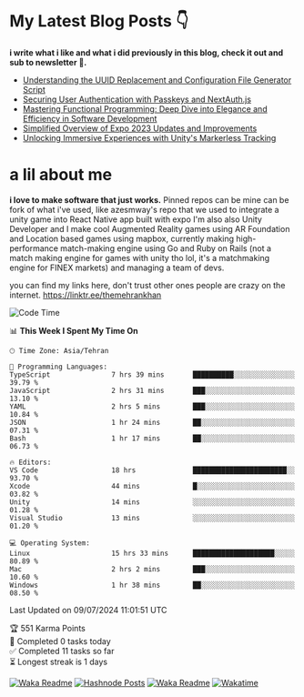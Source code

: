 # My Latest Blog Posts 👇
**i write what i like and what i did previously in this blog, check it out and sub to newsletter 🫡.**

<!-- HASHNODE_BLOG:START -->
- [Understanding the UUID Replacement and Configuration File Generator Script](https://themehrankhan.hashnode.dev/understanding-the-uuid-replacement-and-configuration-file-generator-script)
- [Securing User Authentication with Passkeys and NextAuth.js](https://themehrankhan.hashnode.dev/securing-user-authentication-with-passkeys-and-nextauthjs)
- [Mastering Functional Programming: Deep Dive into Elegance and Efficiency in Software Development](https://themehrankhan.hashnode.dev/mastering-functional-programming-deep-dive-into-elegance-and-efficiency-in-software-development)
- [Simplified Overview of Expo 2023 Updates and Improvements](https://themehrankhan.hashnode.dev/expo-2023-updates-and-features-summary)
- [Unlocking Immersive Experiences with Unity's Markerless Tracking](https://themehrankhan.hashnode.dev/unlocking-immersive-experiences-with-unitys-markerless-tracking)

<!-- HASHNODE_BLOG:END -->

# a lil about me
**i love to make  software that just works.**
Pinned repos can be mine can be fork of what i've used, like azesmway's repo that we used to integrate a unity game into React Native app built with expo I'm also also Unity Developer and I make cool Augmented Reality games using AR Foundation and Location based games using mapbox, currently making high-performance match-making engine using Go and Ruby on Rails (not a match making engine for games with unity tho lol, it's a matchmaking engine for FINEX markets) and managing a team of devs.

you can find my links here, don't trust other ones people are crazy on the internet.
https://linktr.ee/themehrankhan

<!--START_SECTION:waka-->
![Code Time](http://img.shields.io/badge/Code%20Time-494%20hrs%2031%20mins-blue)

📊 **This Week I Spent My Time On** 

```text
🕑︎ Time Zone: Asia/Tehran

💬 Programming Languages: 
TypeScript               7 hrs 39 mins       ██████████░░░░░░░░░░░░░░░   39.79 % 
JavaScript               2 hrs 31 mins       ███░░░░░░░░░░░░░░░░░░░░░░   13.10 % 
YAML                     2 hrs 5 mins        ███░░░░░░░░░░░░░░░░░░░░░░   10.84 % 
JSON                     1 hr 24 mins        ██░░░░░░░░░░░░░░░░░░░░░░░   07.31 % 
Bash                     1 hr 17 mins        ██░░░░░░░░░░░░░░░░░░░░░░░   06.73 % 

🔥 Editors: 
VS Code                  18 hrs              ███████████████████████░░   93.70 % 
Xcode                    44 mins             █░░░░░░░░░░░░░░░░░░░░░░░░   03.82 % 
Unity                    14 mins             ░░░░░░░░░░░░░░░░░░░░░░░░░   01.28 % 
Visual Studio            13 mins             ░░░░░░░░░░░░░░░░░░░░░░░░░   01.20 % 

💻 Operating System: 
Linux                    15 hrs 33 mins      ████████████████████░░░░░   80.89 % 
Mac                      2 hrs 2 mins        ███░░░░░░░░░░░░░░░░░░░░░░   10.60 % 
Windows                  1 hr 38 mins        ██░░░░░░░░░░░░░░░░░░░░░░░   08.50 % 
```


 Last Updated on 09/07/2024 11:01:51 UTC
<!--END_SECTION:waka-->

<!-- TODO-IST:START -->
🏆  551 Karma Points           
🌸  Completed 0 tasks today           
✅  Completed 11 tasks so far           
⏳  Longest streak is 1 days
<!-- TODO-IST:END -->

[![Waka Readme](https://github.com/TheMehranKhan/themehrankhan/actions/workflows/main.yml/badge.svg)](https://github.com/TheMehranKhan/themehrankhan/actions/workflows/main.yml)
[![Hashnode Posts](https://github.com/TheMehranKhan/themehrankhan/actions/workflows/hashnode.yml/badge.svg)](https://github.com/TheMehranKhan/themehrankhan/actions/workflows/hashnode.yml)
[![Waka Readme](https://github.com/TheMehranKhan/themehrankhan/actions/workflows/waka.yml/badge.svg)](https://github.com/TheMehranKhan/themehrankhan/actions/workflows/waka.yml)
[![Wakatime](https://wakatime.com/badge/user/d070bdfa-1040-49d4-8c79-90d700607e27.svg)](https://wakatime.com/@d070bdfa-1040-49d4-8c79-90d700607e27)
